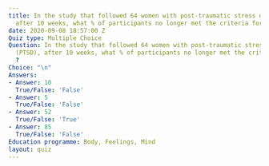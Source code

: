 ```yaml
---
title: In the study that followed 64 women with post-traumatic stress disorder (PTSD),
  after 10 weeks, what % of participants no longer met the criteria for PTSD ?
date: 2020-09-08 18:57:00 Z
Quiz type: Multiple Choice
Question: In the study that followed 64 women with post-traumatic stress disorder
  (PTSD), after 10 weeks, what % of participants no longer met the criteria for PTSD
  ?
Choice: "\n"
Answers:
- Answer: 10
  True/False: 'False'
- Answer: 5
  True/False: 'False'
- Answer: 52
  True/False: 'True'
- Answer: 85
  True/False: 'False'
Education programme: Body, Feelings, Mind
layout: quiz
---
```


